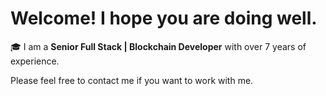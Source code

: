 # Welcome! I hope you are doing well.

🎓 I am a **Senior Full Stack | Blockchain Developer** with over 7 years of experience. <br>

Please feel free to contact me if you want to work with me. <br> 
